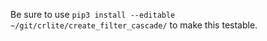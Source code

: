 Be sure to use `pip3 install --editable ~/git/crlite/create_filter_cascade/` to make this testable.
